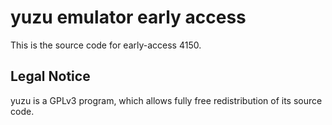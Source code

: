 yuzu emulator early access
=============

This is the source code for early-access 4150.

## Legal Notice

yuzu is a GPLv3 program, which allows fully free redistribution of its source code.
